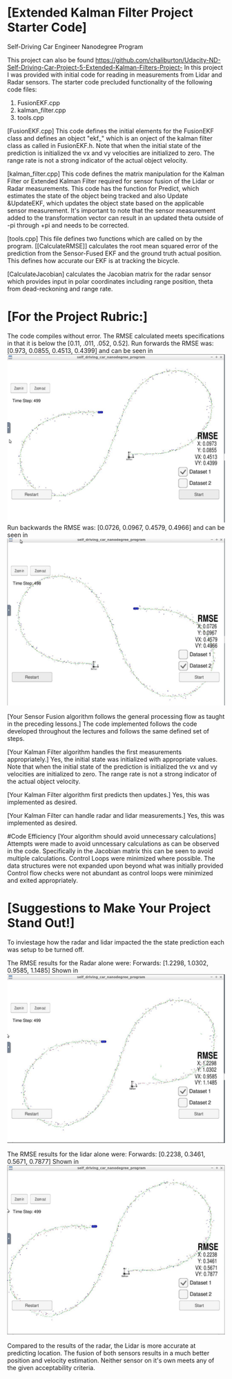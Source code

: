 # [Extended Kalman Filter Project Starter Code]
Self-Driving Car Engineer Nanodegree Program

This project can also be found https://github.com/chaliburton/Udacity-ND-Self-Driving-Car-Project-5-Extended-Kalman-Filters-Project-
In this project I was provided with initial code for reading in measurements from Lidar and Radar sensors.  The starter code precluded functionality of the following code files:
1. FusionEKF.cpp
2. kalman_filter.cpp
3. tools.cpp

[image1]: ./examples/Fusion-Data-Set-1.JPG "Fusion - Data Set 1 Results"
[image2]: ./examples/Fusion-Data-Set-2.JPG "Fusion - Data Set 2 Results"
[image3]: ./examples/Radar-only-Data-Set-1.JPG "Radar - Data Set 1 Results"
[image4]: ./examples/Lidar-only-Data-Set-1.JPG "Lidar - Data Set 1 Results"


[FusionEKF.cpp]
This code defines the initial elements for the FusionEKF class and defines an object "ekf_" which is an onject of the kalman filter class as called in FusionEKF.h.  Note that when the initial state of the prediction is initialized the vx and vy velocities are initialized to zero.  The range rate is not a strong indicator of the actual object velocity.

[kalman_filter.cpp]
This code defines the matrix manipulation for the Kalman Filter or Extended Kalman Filter required for sensor fusion of the Lidar or Radar measurements. 
This code has the function for Predict, which estimates the state of the object being tracked and also Update &UpdateEKF, which updates the object state based on the applicable sensor measurement.  It's important to note that the sensor measurement added to the transformation vector can result in an updated theta outside of -pi through +pi and needs to be corrected. 

[tools.cpp]
This file defines two functions which are called on by the program. 
[[CalculateRMSE]] calculates the root mean squared error of the prediction from the Sensor-Fused EKF and the ground truth actual position.  This defines how accurate our EKF is at tracking the bicycle.

[CalculateJacobian] calculates the Jacobian matrix for the radar sensor which provides input in polar coordinates including range position, theta from dead-reckoning and range rate.  


# [For the Project Rubric:]
The code compiles without error.
The RMSE calculated meets specifications in that it is below the [0.11, .011, .052, 0.52]. 
Run forwards the RMSE was: [0.973, 0.0855, 0.4513, 0.4399] and can be seen in ![alt text][image1]
Run backwards the RMSE was: [0.0726, 0.0967, 0.4579, 0.4966] and can be seen in ![alt text][image2]

[Your Sensor Fusion algorithm follows the general processing flow as taught in the preceding lessons.]
The code implemented follows the code developed throughout the lectures and follows the same defined set of steps.

[Your Kalman Filter algorithm handles the first measurements appropriately.]
Yes, the initial state was initialized with appropriate values.  Note that when the initial state of the prediction is initialized the vx and vy velocities are initialized to zero.  The range rate is not a strong indicator of the actual object velocity.

[Your Kalman Filter algorithm first predicts then updates.]
Yes, this was implemented as desired.

[Your Kalman Filter can handle radar and lidar measurements.]
Yes, this was implemented as desired.

#Code Efficiency
[Your algorithm should avoid unnecessary calculations]
Attempts were made to avoid unncessary calculations as can be observed in the code.  Specifically in the Jacobian matrix this can be seen to avoid multiple calculations.
Control Loops were minimized where possible.
The data structures were not expanded upon beyond what was initially provided
Control flow checks were not abundant as control loops were minimized and exited appropriately.

# [Suggestions to Make Your Project Stand Out!]
To inviestage how the radar and lidar impacted the the state prediction each was setup to be turned off.

The RMSE results for the Radar alone were: Forwards: [1.2298, 1.0302, 0.9585, 1.1485] Shown in ![alt text][image3]

The RMSE results for the lidar alone were: Forwards: [0.2238, 0.3461, 0.5671, 0.7877] Shown in ![alt text][image4]

Compared to the results of the radar, the Lidar is more accurate at predicting location.  The fusion of both sensors results in a much better position and velocity estimation.  Neither sensor on it's own meets any of the given acceptability criteria. 
